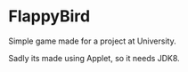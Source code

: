 # FlappyBird
Simple game made for a project at University.

Sadly its made using Applet, so it needs JDK8.
